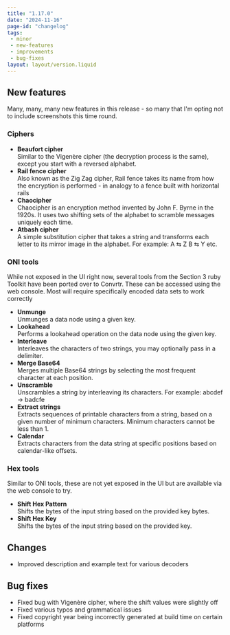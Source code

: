 ```yaml
---
title: "1.17.0"
date: "2024-11-16"
page-id: "changelog"
tags: 
 - minor
 - new-features
 - improvements
 - bug-fixes
layout: layout/version.liquid
---
```

## New features
Many, many, many new features in this release - so many that I'm opting not to include screenshots this time round.  

### Ciphers
- **Beaufort cipher**  
Similar to the Vigenère cipher (the decryption process is the same), except you start with a reversed alphabet.
- **Rail fence cipher**  
Also known as the Zig Zag cipher, Rail fence takes its name from how the encryption is performed - in analogy to a fence built with horizontal rails
- **Chaocipher**  
Chaocipher is an encryption method invented by John F. Byrne in the 1920s. It uses two shifting sets of the alphabet to scramble messages uniquely each time.
- **Atbash cipher**  
A simple substitution cipher that takes a string and transforms each letter to its mirror image in the alphabet. For example: A ⇆ Z B ⇆ Y etc.

### ONI tools
While not exposed in the UI right now, several tools from the Section 3 ruby Toolkit have been ported over to Convrtr. These can be accessed using the web console. Most will require specifically encoded data sets to work correctly
- **Unmunge**  
Unmunges a data node using a given key.
- **Lookahead**  
Performs a lookahead operation on the data node using the given key.
- **Interleave**  
Interleaves the characters of two strings, you may optionally pass in a delimiter.
- **Merge Base64**  
Merges multiple Base64 strings by selecting the most frequent character at each position.
- **Unscramble**  
Unscrambles a string by interleaving its characters. For example: abcdef → badcfe
- **Extract strings**  
Extracts sequences of printable characters from a string, based on a given number of minimum characters. Minimum characters cannot be less than 1.
- **Calendar**  
Extracts characters from the data string at specific positions based on calendar-like offsets.

### Hex tools
Similar to ONI tools, these are not yet exposed in the UI but are available via the web console to try.
- **Shift Hex Pattern**  
Shifts the bytes of the input string based on the provided key bytes.
- **Shift Hex Key**  
Shifts the bytes of the input string based on the provided key.

## Changes
- Improved description and example text for various decoders

## Bug fixes
- Fixed bug with Vigenère cipher, where the shift values were slightly off 
- Fixed various typos and grammatical issues
- Fixed copyright year being incorrectly generated at build time on certain platforms